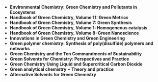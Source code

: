  <ul>
  
 <li><b><a target="_blank" href="https://github.com/manjunath5496/Green-Chemistry-Books/blob/master/green(1).pdf" style="text-decoration:none;">Environmental Chemistry: Green Chemistry and Pollutants in Ecosystems</a></b></li>
  
<li><b><a target="_blank" href="https://github.com/manjunath5496/Green-Chemistry-Books/blob/master/green(2).pdf" style="text-decoration:none;">Handbook of Green Chemistry, Volume 11: Green Metrics</a></b></li>

<li><b><a target="_blank" href="https://github.com/manjunath5496/Green-Chemistry-Books/blob/master/green(3).pdf" style="text-decoration:none;">Handbook of Green Chemistry, Volume 7: Green Synthesis</a></b></li>
  
<li><b><a target="_blank" href="https://github.com/manjunath5496/Green-Chemistry-Books/blob/master/green(4).pdf" style="text-decoration:none;">Handbook of Green Chemistry, Volume 1: Homogeneous catalysis</a></b></li>
                               
  <li><b><a target="_blank" href="https://github.com/manjunath5496/Green-Chemistry-Books/blob/master/green(5).pdf" style="text-decoration:none;">Handbook of Green Chemistry, Volume 8: Green Nanoscience</a></b></li>  
     <li><b><a target="_blank" href="https://github.com/manjunath5496/Green-Chemistry-Books/blob/master/green(6).pdf" style="text-decoration:none;">Innovations in Green Chemistry and Green Engineering</a></b></li>  
  
<li><b><a target="_blank" href="https://github.com/manjunath5496/Green-Chemistry-Books/blob/master/green(7).pdf" style="text-decoration:none;">Green polymer chemistry: Synthesis of poly(disulfide) polymers and networks</a></b></li>
<li><b><a target="_blank" href="https://github.com/manjunath5496/Green-Chemistry-Books/blob/master/green(8).pdf" style="text-decoration:none;">Green Chemistry and the Ten Commandments of Sustainability</a></b></li>
  
<li><b><a target="_blank" href="https://github.com/manjunath5496/Green-Chemistry-Books/blob/master/green(9).pdf" style="text-decoration:none;">Green Solvents for Chemistry: Perspectives and Practice</a></b></li>

<li><b><a target="_blank" href="https://github.com/manjunath5496/Green-Chemistry-Books/blob/master/green(10).pdf" style="text-decoration:none;">Green Chemistry Using Liquid and Supercritical Carbon Dioxide</a></b></li>
  
<li><b><a target="_blank" href="https://github.com/manjunath5496/Green-Chemistry-Books/blob/master/green(11).pdf" style="text-decoration:none;"> Green analytical chemistry &minus; Theory and practice</a></b></li>
                               
  <li><b><a target="_blank" href="https://github.com/manjunath5496/Green-Chemistry-Books/blob/master/green(12).pdf" style="text-decoration:none;">Alternative Solvents for Green Chemistry</a></b></li>  
  
 
  
  
  
  
  

</ul>
